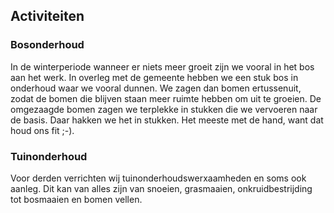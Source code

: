 ## Activiteiten

### Bosonderhoud

In de winterperiode wanneer er niets meer groeit zijn we vooral in het bos aan het werk. In overleg met de gemeente hebben we een stuk bos in onderhoud waar we vooral dunnen. We zagen dan bomen ertussenuit, zodat de bomen die blijven staan meer ruimte hebben om uit te groeien. De omgezaagde bomen zagen we terplekke in stukken die we vervoeren naar de basis. Daar hakken we het in stukken. Het meeste met de hand, want dat houd ons fit ;-).

### Tuinonderhoud

Voor derden verrichten wij tuinonderhoudswerxaamheden en soms ook aanleg. Dit kan van alles zijn van snoeien, grasmaaien, onkruidbestrijding tot bosmaaien en bomen vellen.
